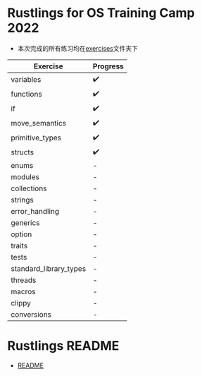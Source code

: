 # Rustlings for OS Training Camp 2022

+ 本次完成的所有练习均在[exercises](./exercises/)文件夹下

| Exercise               | Progress     |
|------------------------|--------------|
| variables              | :heavy_check_mark: |
| functions              | :heavy_check_mark: |
| if                     | :heavy_check_mark: |
| move_semantics         | :heavy_check_mark: |
| primitive_types        | :heavy_check_mark: |
| structs                | :heavy_check_mark: |
| enums                  | - |
| modules                | - |
| collections            | - |
| strings                | - |
| error_handling         | - |
| generics               | - |
| option                 | - |
| traits                 | - |
| tests                  | - |
| standard_library_types | - |
| threads                | - |
| macros                 | - |
| clippy                 | - |
| conversions            | - |


# Rustlings README

+ [README](./rustlings_README.md)
